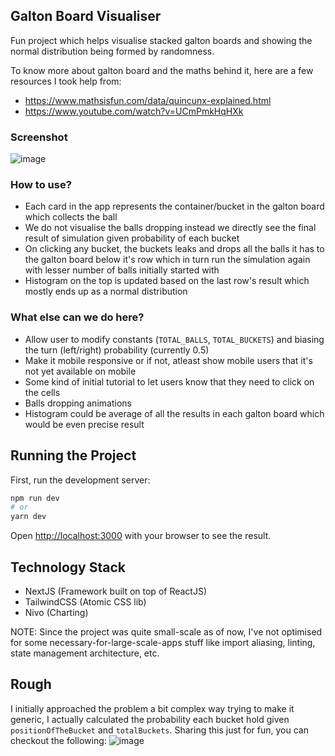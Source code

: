 ## Galton Board Visualiser

Fun project which helps visualise stacked galton boards and showing the normal distribution being formed by randomness.

To know more about galton board and the maths behind it, here are a few resources I took help from:
- https://www.mathsisfun.com/data/quincunx-explained.html
- https://www.youtube.com/watch?v=UCmPmkHqHXk

### Screenshot
![image](https://user-images.githubusercontent.com/22184427/125679202-ee55480f-0a63-4f5d-976e-9f809a80f81c.png)

### How to use?
- Each card in the app represents the container/bucket in the galton board which collects the ball
- We do not visualise the balls dropping instead we directly see the final result of simulation given probability of each bucket
- On clicking any bucket, the buckets leaks and drops all the balls it has to the galton board below it's row which in turn run the simulation again with lesser number of balls initially started with
- Histogram on the top is updated based on the last row's result which mostly ends up as a normal distribution

### What else can we do here?
- Allow user to modify constants (`TOTAL_BALLS`, `TOTAL_BUCKETS`) and biasing the turn (left/right) probability (currently 0.5)
- Make it mobile responsive or if not, atleast show mobile users that it's not yet available on mobile
- Some kind of initial tutorial to let users know that they need to click on the cells
- Balls dropping animations
- Histogram could be average of all the results in each galton board which would be even precise result

## Running the Project

First, run the development server:

```bash
npm run dev
# or
yarn dev
```

Open [http://localhost:3000](http://localhost:3000) with your browser to see the result.

## Technology Stack

- NextJS (Framework built on top of ReactJS)
- TailwindCSS (Atomic CSS lib)
- Nivo (Charting)

NOTE: Since the project was quite small-scale as of now, I've not optimised for some necessary-for-large-scale-apps stuff like import aliasing, linting, state management architecture, etc.


## Rough

I initially approached the problem a bit complex way trying to make it generic, I actually calculated the probability each bucket hold given `positionOfTheBucket` and `totalBuckets`.
Sharing this just for fun, you can checkout the following:
![image](https://user-images.githubusercontent.com/22184427/125679321-ba8a18d6-e8eb-4798-919e-5f1546d37b55.png)

